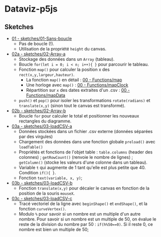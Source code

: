 # Dataviz-p5js

## Sketches
- [01 - sketches/01-Sans-boucle](sketches/01-Sans-boucle)
  - Pas de boucle (!).
  - Utilisation de la propriété `height` du canvas.
- [02a - sketches/02-Array-a](sketches/02-Array-a)
  - Stockage des données dans un `Array` (tableau).
  - Boucle `for(let i = 0; i < n; i++){ }` pour parcourir le tableau.
  - Fonction `map()` pour calculer la position x des `rect(x,y,largeur,hauteur)`.
    - La fonction `map()` en détail : [00 - Functions/map](sketches/00-Functions/map)
    - Une horloge avec `map()` : [00 - Functions/mapClock](sketches/00-Functions/mapClocl)
    - Répartition sur `x` des dates extraites d'un .csv : [00 - Functions/mapData](sketches/00-Functions/mapData)
  - `push()` et `pop()` pour isoler les transformations `rotate(radians)` et `translate(x,y)` (sinon tout le canvas est transformé).
- [02b - sketches/02-Array-b](sketches/02-Array-b)
  - Boucle `for` pour calculer le total et positionner les nouveaux rectangles du diagramme.
- [03a - sketches/03-loadCSV-a](sketches/03-loadCSV-a)
  - Données stockées dans un fichier .csv externe (données séparées par des virgules)
  - Chargement des données dans une fonction globale `preload()` avec `loadTable()`
  - Propriétés et fonctions de l'objet table : `table.columns` (header des colonnes) ; `getRowCount()` (renvoie le nombre de lignes) ; `getColumn()` (stocke les valeurs d'une colonne dans un tableau).
  - Variable `t` qui augmente de 1 tant qu'elle est plus petite que 40. Condition `if(){ }`.
  - Fonction `text(variable, x, y)`;
- [03b - sketches/03-loadCSV-b](sketches/03-loadCSV-b)
  - Fonction `translate(x,y)` pour décaler le canvas en fonction de la position de la souris `mouseX`.
- [03c - sketches/03-loadCSV-c](sketches/03-loadCSV-c)
  - Tracé vectoriel de la ligne avec `beginShape()` et `endShape()`, et la fonction `curveVertex()`.
  - Modulo `%` pour savoir si un nombre est un multiple d'un autre nombre. Pour savoir si un nombre est un multiple de 50, on évalue le reste de la division du nombre par 50 : `if(h%50==0)`. Si il reste 0, ce nombre est bien un multiple de 50;
